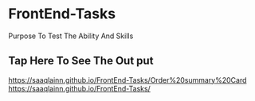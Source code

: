 # FrontEnd-Tasks
Purpose To Test The Ability And Skills <br>
## Tap Here To See The Out put <br> 
https://saaqlainn.github.io/FrontEnd-Tasks/Order%20summary%20Card <br>
https://saaqlainn.github.io/FrontEnd-Tasks/

